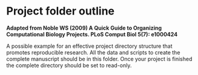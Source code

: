 # Project folder outline  

__Adapted from Noble WS (2009) A Quick Guide to Organizing Computational Biology Projects. PLoS Comput Biol 5(7): e1000424__  

A possible example for an effective project directory structure that promotes reproducible research. All the data and scripts to create the complete manuscript should be in this folder. Once your project is finished the complete directory should be set to read-only.  
